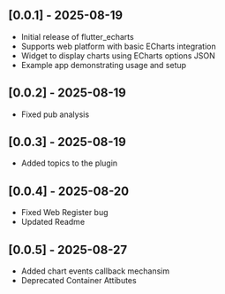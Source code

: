 ## [0.0.1] - 2025-08-19

- Initial release of flutter_echarts
- Supports web platform with basic ECharts integration
- Widget to display charts using ECharts options JSON
- Example app demonstrating usage and setup

## [0.0.2] - 2025-08-19

- Fixed pub analysis

## [0.0.3] - 2025-08-19

- Added topics to the plugin


## [0.0.4] - 2025-08-20

- Fixed Web Register bug
- Updated Readme

## [0.0.5] - 2025-08-27

- Added chart events callback mechansim
- Deprecated Container Attibutes